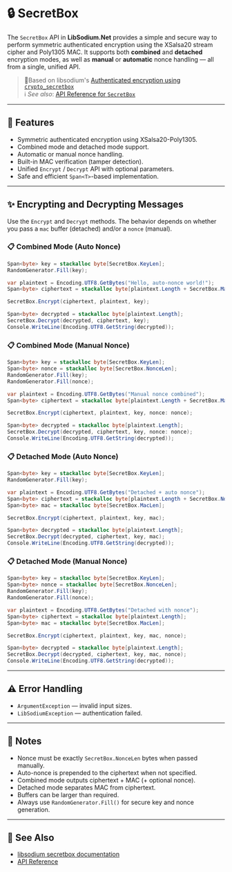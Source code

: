 # 🔒 SecretBox

The `SecretBox` API in **LibSodium.Net** provides a simple and secure way to perform symmetric authenticated encryption using the XSalsa20 stream cipher and Poly1305 MAC. It supports both **combined** and **detached** encryption modes, as well as **manual** or **automatic** nonce handling — all from a single, unified API.

> 🧂Based on libsodium's [Authenticated encryption using `crypto_secretbox`](https://doc.libsodium.org/secret-key_cryptography/secretbox)<br/>
> ℹ️ *See also*: [API Reference for `SecretBox`](../api/LibSodium.SecretBox.yml)

---

## 🌟 Features

- Symmetric authenticated encryption using XSalsa20-Poly1305.
- Combined mode and detached mode support.
- Automatic or manual nonce handling.
- Built-in MAC verification (tamper detection).
- Unified `Encrypt` / `Decrypt` API with optional parameters.
- Safe and efficient `Span<T>`-based implementation.

---

## ✨ Encrypting and Decrypting Messages

Use the `Encrypt` and `Decrypt` methods. The behavior depends on whether you pass a `mac` buffer (detached) and/or a `nonce` (manual).

### 📋 Combined Mode (Auto Nonce)

```csharp
Span<byte> key = stackalloc byte[SecretBox.KeyLen];
RandomGenerator.Fill(key);

var plaintext = Encoding.UTF8.GetBytes("Hello, auto-nonce world!");
Span<byte> ciphertext = stackalloc byte[plaintext.Length + SecretBox.MacLen + SecretBox.NonceLen];

SecretBox.Encrypt(ciphertext, plaintext, key);

Span<byte> decrypted = stackalloc byte[plaintext.Length];
SecretBox.Decrypt(decrypted, ciphertext, key);
Console.WriteLine(Encoding.UTF8.GetString(decrypted));
```

### 📋 Combined Mode (Manual Nonce)

```csharp
Span<byte> key = stackalloc byte[SecretBox.KeyLen];
Span<byte> nonce = stackalloc byte[SecretBox.NonceLen];
RandomGenerator.Fill(key);
RandomGenerator.Fill(nonce);

var plaintext = Encoding.UTF8.GetBytes("Manual nonce combined");
Span<byte> ciphertext = stackalloc byte[plaintext.Length + SecretBox.MacLen];

SecretBox.Encrypt(ciphertext, plaintext, key, nonce: nonce);

Span<byte> decrypted = stackalloc byte[plaintext.Length];
SecretBox.Decrypt(decrypted, ciphertext, key, nonce: nonce);
Console.WriteLine(Encoding.UTF8.GetString(decrypted));
```

### 📋 Detached Mode (Auto Nonce)

```csharp
Span<byte> key = stackalloc byte[SecretBox.KeyLen];
RandomGenerator.Fill(key);

var plaintext = Encoding.UTF8.GetBytes("Detached + auto nonce");
Span<byte> ciphertext = stackalloc byte[plaintext.Length + SecretBox.NonceLen];
Span<byte> mac = stackalloc byte[SecretBox.MacLen];

SecretBox.Encrypt(ciphertext, plaintext, key, mac);

Span<byte> decrypted = stackalloc byte[plaintext.Length];
SecretBox.Decrypt(decrypted, ciphertext, key, mac);
Console.WriteLine(Encoding.UTF8.GetString(decrypted));
```

### 📋 Detached Mode (Manual Nonce)

```csharp
Span<byte> key = stackalloc byte[SecretBox.KeyLen];
Span<byte> nonce = stackalloc byte[SecretBox.NonceLen];
RandomGenerator.Fill(key);
RandomGenerator.Fill(nonce);

var plaintext = Encoding.UTF8.GetBytes("Detached with nonce");
Span<byte> ciphertext = stackalloc byte[plaintext.Length];
Span<byte> mac = stackalloc byte[SecretBox.MacLen];

SecretBox.Encrypt(ciphertext, plaintext, key, mac, nonce);

Span<byte> decrypted = stackalloc byte[plaintext.Length];
SecretBox.Decrypt(decrypted, ciphertext, key, mac, nonce);
Console.WriteLine(Encoding.UTF8.GetString(decrypted));
```

---

## ⚠️ Error Handling

- `ArgumentException` — invalid input sizes.
- `LibSodiumException` — authentication failed.

---

## 📝 Notes

- Nonce must be exactly `SecretBox.NonceLen` bytes when passed manually.
- Auto-nonce is prepended to the ciphertext when not specified.
- Combined mode outputs ciphertext + MAC (+ optional nonce).
- Detached mode separates MAC from ciphertext.
- Buffers can be larger than required.
- Always use `RandomGenerator.Fill()` for secure key and nonce generation.

---

## 👀 See Also

- [libsodium secretbox documentation](https://doc.libsodium.org/secret-key_cryptography/secretbox)
- [API Reference](../api/LibSodium.SecretBox.yml)
